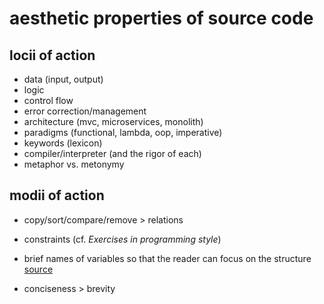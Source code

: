 # aesthetic properties of source code

## locii of action
- data (input, output)
- logic
- control flow
- error correction/management
- architecture (mvc, microservices, monolith)
- paradigms (functional, lambda, oop, imperative)
- keywords (lexicon)
- compiler/interpreter (and the rigor of each)
- metaphor vs. metonymy

## modii of action
- copy/sort/compare/remove > relations
- constraints (cf. *Exercises in programming style*)
- brief names of variables so that the reader can focus on the structure [source](http://syedirfanhyder.blogspot.com/2013/03/beauty-is-our-business-mathematics-and.htmlhttp://syedirfanhyder.blogspot.com/2013/03/beauty-is-our-business-mathematics-and.html)

- conciseness > brevity
